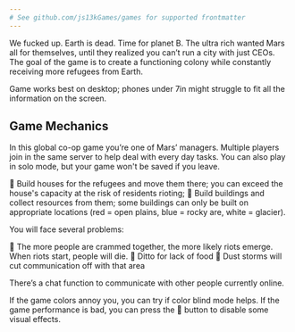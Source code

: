 ```yaml
---
# See github.com/js13kGames/games for supported frontmatter
---
```

We fucked up. Earth is dead. Time for planet B. The ultra rich wanted Mars all for themselves, until they realized you can’t run a city with just CEOs. The goal of the game is to create a functioning colony while constantly receiving more refugees from Earth.

Game works best on desktop; phones under 7in might struggle to fit all the information on the screen.

## Game Mechanics ##

In this global co-op game you’re one of Mars’ managers. Multiple players join in the same server to help deal with every day tasks. You can also play in solo mode, but your game won't be saved if you leave.

🔹 Build houses for the refugees and move them there; you can exceed the house's capacity at the risk of residents rioting;
🔹 Build buildings and collect resources from them; some buildings can only be built on appropriate locations (red = open plains, blue = rocky are, white = glacier).

You will face several problems:

🔸 The more people are crammed together, the more likely riots emerge. When riots start, people will die.
🔸 Ditto for lack of food
🔸 Dust storms will cut communication off with that area

There’s a chat function to communicate with other people currently online.

If the game colors annoy you, you can try if color blind mode helps. If the game performance is bad, you can press the 🐇 button to disable some visual effects.